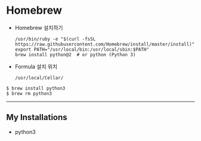 # Homebrew

- Homebrew 설치하기

  ```shell
  /usr/bin/ruby -e "$(curl -fsSL https://raw.githubusercontent.com/Homebrew/install/master/install)"
  export PATH="/usr/local/bin:/usr/local/sbin:$PATH"
  brew install python@2  # or python (Python 3)
  ```
  
- Formula 설치 위치

  `/usr/local/Cellar/`

```shell
$ brew install python3
$ brew rm python3
```

---

## My Installations

- python3